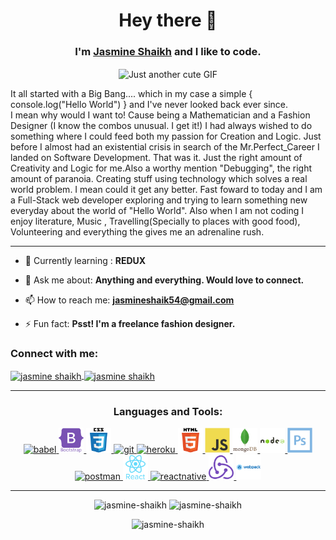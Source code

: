 <h1 align="center">Hey there 👋</h1>
<h3 align="center">I'm <a href="https://github.com/Jasmine-Shaikh">Jasmine Shaikh</a> and I like to code.</h3>

<!-- TO ADD PROFILE VIEWS  -->
<!-- <p align="left"> <img src="https://komarev.com/ghpvc/?username=jasmine-shaikh&label=Profile%20views&color=0e75b6&style=flat" alt="jasmine-shaikh" /> </p> -->
<div align="center">
 <img align="center" src="https://c.tenor.com/Bgi_54meeiMAAAAC/anime-typing.gif" alt="Just another cute GIF">
</div>
<p>
It all started with a Big Bang.... which in my case a simple { console.log("Hello World") } and I've never looked back ever since.
<br/>
I mean why would I want to! Cause being a Mathematician and a Fashion Designer (I know the combos unusual. I get it!) I had always wished to do something where I could feed both my passion for Creation and Logic. Just before I almost had an existential crisis in search of the Mr.Perfect_Career I landed on Software Development. That was it. Just the right amount of Creativity and Logic for me.Also a worthy mention "Debugging", the right amount of paranoia. Creating stuff using technology which solves a real world problem. I mean could it get any better. Fast foward to today and I am a Full-Stack web developer exploring and trying to learn something new everyday about the world of "Hello World".
Also when I am not coding I enjoy literature, Music , Travelling(Specially to places with good food), Volunteering and everything the gives me an adrenaline rush.
</p>

<hr/>

<!-- TO ADD TROPHIES -->
<!-- <p align="center"> 
  <a href="https://github.com/ryo-ma/github-profile-trophy">
    <img src="https://github-profile-trophy.vercel.app/?username=jasmine-shaikh" alt="jasmine-shaikh" />
  </a> 
</p> 

<hr/> -->

- 📄 Currently learning : **REDUX** 

- 💬 Ask me about: **Anything and everything. Would love to connect.**

- 📫 How to reach me: **jasmineshaik54@gmail.com**

- ⚡ Fun fact: **Psst! I'm a freelance fashion designer.**

<h3 align="left">Connect with me:</h3>
<p align="left">
  <a href="https://linkedin.com/in/jasmine shaikh" target="blank">
  <img align="center" src="https://raw.githubusercontent.com/rahuldkjain/github-profile-readme-generator/master/src/images/icons/Social/linked-in-alt.svg" alt="jasmine shaikh" height="30" width="40" />
  </a>
 <a href="mailto:jasmineshaikh54@gmail.com" target="blank">
  <img align="center" src="https://upload.wikimedia.org/wikipedia/commons/thumb/7/7e/Gmail_icon_%282020%29.svg/2560px-Gmail_icon_%282020%29.svg.png" alt="jasmine shaikh" height="30" width="40" />
  </a>
</p>

<hr/>

<h3 align="center">Languages and Tools:</h3>
<p align="center">
  <a href="https://babeljs.io/" target="_blank" rel="noreferrer" > <img src="https://www.vectorlogo.zone/logos/babeljs/babeljs-icon.svg" alt="babel" width="40" height="40" /> </a> 
  <a href="https://getbootstrap.com" target="_blank" rel="noreferrer"> <img src="https://raw.githubusercontent.com/devicons/devicon/master/icons/bootstrap/bootstrap-plain-wordmark.svg" alt="bootstrap" width="40" height="40" /> </a> 
  <a href="https://www.w3schools.com/css/" target="_blank" rel="noreferrer"> <img src="https://raw.githubusercontent.com/devicons/devicon/master/icons/css3/css3-original-wordmark.svg" alt="css3" width="40" height="40"/> </a> 
  <a href="https://git-scm.com/" target="_blank" rel="noreferrer"> <img src="https://www.vectorlogo.zone/logos/git-scm/git-scm-icon.svg" alt="git" width="40" height="40"/> </a> 
  <a href="https://heroku.com" target="_blank" rel="noreferrer"> <img src="https://www.vectorlogo.zone/logos/heroku/heroku-icon.svg" alt="heroku" width="40" height="40"/> </a> 
  <a href="https://www.w3.org/html/" target="_blank" rel="noreferrer"> <img src="https://raw.githubusercontent.com/devicons/devicon/master/icons/html5/html5-original-wordmark.svg" alt="html5" width="40" height="40"/> </a> 
  <a href="https://developer.mozilla.org/en-US/docs/Web/JavaScript" target="_blank" rel="noreferrer"> <img src="https://raw.githubusercontent.com/devicons/devicon/master/icons/javascript/javascript-original.svg" alt="javascript" width="40" height="40"/> </a> 
  <a href="https://www.mongodb.com/" target="_blank" rel="noreferrer"> <img src="https://raw.githubusercontent.com/devicons/devicon/master/icons/mongodb/mongodb-original-wordmark.svg" alt="mongodb" width="40" height="40"/> </a> 
  <a href="https://nodejs.org" target="_blank" rel="noreferrer"> <img src="https://raw.githubusercontent.com/devicons/devicon/master/icons/nodejs/nodejs-original-wordmark.svg" alt="nodejs" width="40" height="40"/> </a> 
  <a href="https://www.photoshop.com/en" target="_blank" rel="noreferrer"> <img src="https://raw.githubusercontent.com/devicons/devicon/master/icons/photoshop/photoshop-line.svg" alt="photoshop" width="40" height="40"/> </a> 
  <a href="https://postman.com" target="_blank" rel="noreferrer"> <img src="https://www.vectorlogo.zone/logos/getpostman/getpostman-icon.svg" alt="postman" width="40" height="40"/> </a> 
  <a href="https://reactjs.org/" target="_blank" rel="noreferrer"> <img src="https://raw.githubusercontent.com/devicons/devicon/master/icons/react/react-original-wordmark.svg" alt="react" width="40" height="40"/> </a>
  <a href="https://reactnative.dev/" target="_blank" rel="noreferrer"> <img src="https://reactnative.dev/img/header_logo.svg" alt="reactnative" width="40" height="40"/> </a>
  <a href="https://redux.js.org" target="_blank" rel="noreferrer"> <img src="https://raw.githubusercontent.com/devicons/devicon/master/icons/redux/redux-original.svg" alt="redux" width="40" height="40"/> </a> 
  <a href="https://webpack.js.org" target="_blank" rel="noreferrer"> <img src="https://raw.githubusercontent.com/devicons/devicon/d00d0969292a6569d45b06d3f350f463a0107b0d/icons/webpack/webpack-original-wordmark.svg" alt="webpack" width="40" height="40"/> </a> 
</p>

<hr/>

<p align="center">
  <img  src="https://github-readme-stats.vercel.app/api/top-langs?username=jasmine-shaikh&show_icons=true&locale=en&layout=compact" alt="jasmine-shaikh" />
<img  src="https://github-readme-stats.vercel.app/api?username=jasmine-shaikh&show_icons=true&locale=en" alt="jasmine-shaikh" /></p>

<p align="center"><img  src="https://github-readme-streak-stats.herokuapp.com/?user=jasmine-shaikh&" alt="jasmine-shaikh" /></p>
